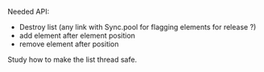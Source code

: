  Needed API:
 - Destroy list (any link with Sync.pool for flagging elements for release ?)
 - add element after element position
 - remove element after position

Study how to make the list thread safe.  